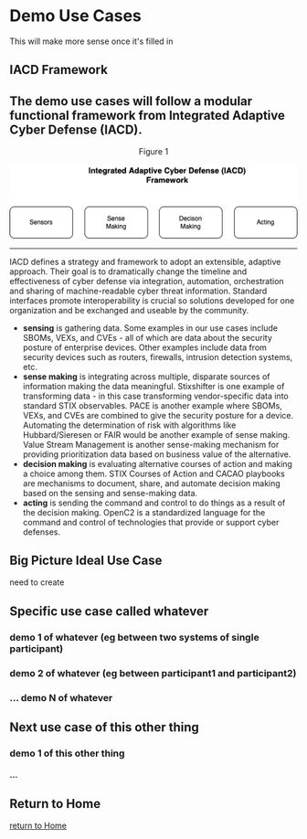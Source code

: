 # Demo Use Cases

This will make more sense once it's filled in

## IACD Framework
The demo use cases will follow a modular functional framework
from Integrated Adaptive Cyber Defense (IACD).
---
<p align="center">Figure 1</p>

![iacd_modular_arch](./Images/iacd_modular_arch.drawio.png)

---
IACD defines a strategy and framework to adopt
an extensible, adaptive approach.
Their goal is to dramatically change the timeline and effectiveness of
cyber defense via integration, automation, orchestration
and sharing of machine-readable cyber threat information.
Standard interfaces promote interoperability is crucial
so solutions developed for one organization and be exchanged
and useable by the community.

- **sensing** is gathering data. Some examples in our use cases include SBOMs, VEXs, and CVEs - all of which are data about the security posture of enterprise devices. Other examples include data from security devices such as routers, firewalls, intrusion detection systems, etc.
- **sense making** is integrating across multiple, disparate sources of information making the data meaningful. Stixshifter is one example of transforming data - in this case transforming vendor-specific  data into standard STIX observables. PACE is another example where SBOMs, VEXs, and CVEs are combined to give the security posture for a device. Automating the determination of risk with algorithms like Hubbard/Sieresen or FAIR would be another example of sense making. Value Stream Management is another sense-making mechanism for providing prioritization data based on business value of the alternative.
- **decision making** is evaluating alternative courses of action and making a choice among them. STIX Courses of Action and CACAO playbooks are mechanisms to document, share, and automate decision making based on the sensing and sense-making data.
- **acting** is sending the command and control to do things as a result of the decision making. OpenC2 is a standardized language for the command and control of technologies that provide or support cyber defenses.


## Big Picture Ideal Use Case

need to create

## Specific use case called whatever

### demo 1 of whatever (eg between two systems of single participant)

### demo 2 of whatever (eg between participant1 and participant2)

### ... demo N of whatever

## Next use case of this other thing

### demo 1 of this other thing

#### ...

## Return to Home
[return to Home](../index.md)
